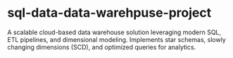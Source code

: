 # sql-data-data-warehpuse-project
A scalable cloud-based data warehouse solution leveraging modern SQL, ETL pipelines, and dimensional modeling. Implements star schemas, slowly changing dimensions (SCD), and optimized queries for analytics.
